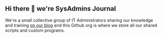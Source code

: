 ## Hi there 👋 we're SysAdmins Journal

We're a small collective group of IT Administrators sharing our knowledge and training [on our blog](https://sysadminsjournal.com) and this Github org is where we store all our shared scripts and custom programs.
